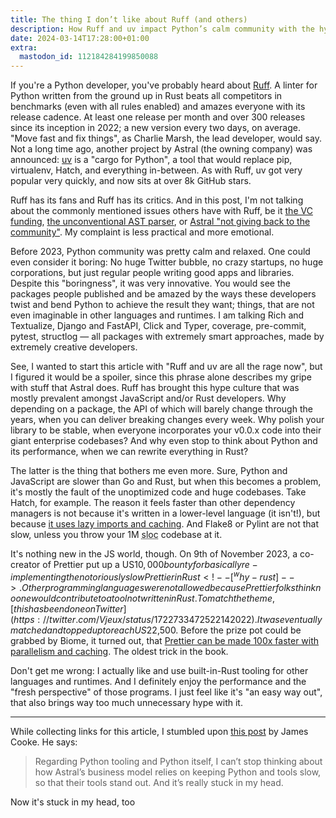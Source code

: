 ```yaml
---
title: The thing I don’t like about Ruff (and others)
description: How Ruff and uv impact Python’s calm community with the hype culture à la Rust.
date: 2024-03-14T17:28:00+01:00
extra:
  mastodon_id: 112184284199850088
---
```


If you're a Python developer, you've probably heard about [Ruff](https://github.com/astral-sh/ruff). A linter for Python written from the ground up in Rust beats all competitors in benchmarks (even with all rules enabled) and amazes everyone with its release cadence. At least one release per month and over 300 releases since its inception in 2022; a new version every two days, on average. "Move fast and fix things", as Charlie Marsh, the lead developer, would say. Not a long time ago, another project by Astral (the owning company) was announced: [uv](https://github.com/astral-sh/uv) is a "cargo for Python", a tool that would replace pip, virtualenv, Hatch, and everything in-between. As with Ruff, uv got very popular very quickly, and now sits at over 8k GitHub stars.

Ruff has its fans and Ruff has its critics. And in this post, I'm not talking about the commonly mentioned issues others have with Ruff, be it [the VC funding](https://mastodon.social/@hynek/111911185144425691), [the unconventional AST parser](https://github.com/astral-sh/ruff/issues/286#issuecomment-1410922635), or [Astral "not giving back to the community"](https://www.youtube.com/watch?v=XzW4-KEB664&pp=ygUMYW50aG9ueSBydWZm). My complaint is less practical and more emotional.

Before 2023, Python community was pretty calm and relaxed. One could even consider it boring: No huge Twitter bubble, no crazy startups, no huge corporations, but just regular people writing good apps and libraries. Despite this "boringness", it was very innovative. You would see the packages people published and be amazed by the ways these developers twist and bend Python to achieve the result they want; things, that are not even imaginable in other languages and runtimes. I am talking Rich and Textualize, Django and FastAPI, Click and Typer, coverage, pre-commit, pytest, structlog — all packages with extremely smart approaches, made by extremely creative developers.

See, I wanted to start this article with "Ruff and uv are all the rage now", but I figured it would be a spoiler, since this phrase alone describes my gripe with stuff that Astral does. Ruff has brought this hype culture that was mostly prevalent amongst JavaScript and/or Rust developers. Why depending on a package, the API of which will barely change through the years, when you can deliver breaking changes every week. Why polish your library to be stable, when everyone incorporates your v0.0.x code into their giant enterprise codebases? And why even stop to think about Python and its performance, when we can rewrite everything in Rust?

The latter is the thing that bothers me even more. Sure, Python and JavaScript are slower than Go and Rust, but when this becomes a problem, it's mostly the fault of the unoptimized code and huge codebases. Take Hatch, for example. The reason it feels faster than other dependency managers is not because it's written in a lower-level language (it isn't!), but because [it uses lazy imports and caching](https://hatch.pypa.io/latest/meta/faq/#fast-cli). And Flake8 or Pylint are not that slow, unless you throw your 1M <abbr title="source lines of code">sloc</abbr> codebase at it.

It's nothing new in the JS world, though. On 9th of November 2023, a co-creator of Prettier put up a US$10,000 bounty for basically re-implementing the notoriously slow Prettier in Rust<!--[^why-rust]-->. Other programming languages were not allowed because Prettier folks think no one would contribute to a tool not written in Rust. To match the theme, [this has been done on Twitter](https://twitter.com/Vjeux/status/1722733472522142022). It was eventually matched and topped up to reach US$22,500. Before the prize pot could be grabbed by Biome, it turned out, that [Prettier can be made 100x faster with parallelism and caching](https://twitter.com/fabiospampinato/status/1724164039624835073). The oldest trick in the book.

Don't get me wrong: I actually like and use built-in-Rust tooling for other languages and runtimes. And I definitely enjoy the performance and the "fresh perspective" of those programs. I just feel like it's "an easy way out", that also brings way too much unnecessary hype with it.

---

While collecting links for this article, I stumbled upon [this post](https://fosstodon.org/@jamescooke/111946315968994054) by James Cooke. He says:

> Regarding Python tooling and Python itself, I can’t stop thinking about how Astral’s business model relies on keeping Python and tools slow, so that their tools stand out. And it’s really stuck in my head.

Now it's stuck in my head, too

<!-- [^why-rust]: Other programming languages were not allowed because Prettier folks think no one would contribute to a tool not written in Rust. -->
